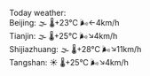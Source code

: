 Today weather:  
Beijing: 🌫  🌡️+23°C 🌬️←4km/h  
Tianjin: 🌫  🌡️+25°C 🌬️↘4km/h  
Shijiazhuang: 🌫  🌡️+28°C 🌬️↘11km/h  
Tangshan: ☀️   🌡️+25°C 🌬️↘4km/h  
